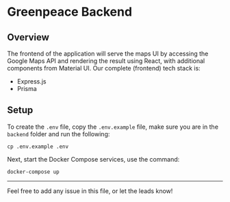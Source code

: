 # Greenpeace Backend

## Overview
The frontend of the application will serve the maps UI by accessing the Google Maps API and rendering the result using React, with additional components from Material UI. Our complete (frontend) tech stack is:
- Express.js
- Prisma


## Setup

To create the `.env` file, copy the `.env.example` file, make sure you are in the `backend` folder and run the following:
```
cp .env.example .env
```

Next, start the Docker Compose services, use the command:

```
docker-compose up
```


---


Feel free to add any issue in this file, or let the leads know!